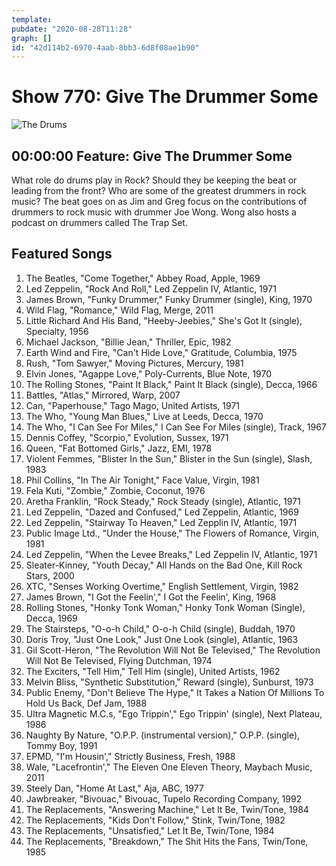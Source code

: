 ```yaml
---
template: 
pubdate: "2020-08-28T11:28"
graph: []
id: "42d114b2-6970-4aab-8bb3-6d8f08ae1b90"
---
```






# Show 770: Give The Drummer Some

![The Drums](https://static.soundopinions.org/images/2018/drums_1.jpg)



## 00:00:00 Feature: Give The Drummer Some

What role do drums play in Rock? Should they be keeping the beat or leading from the front? Who are some of the greatest drummers in rock music? The beat goes on as Jim and Greg focus on the contributions of drummers to rock music with drummer Joe Wong. Wong also hosts a podcast on drummers called The Trap Set.



## Featured Songs

1. The Beatles, "Come Together," Abbey Road, Apple, 1969
2. Led Zeppelin, "Rock And Roll," Led Zeppelin IV, Atlantic, 1971
3. James Brown, "Funky Drummer," Funky Drummer (single), King, 1970
4. Wild Flag, "Romance," Wild Flag, Merge, 2011
5. Little Richard And His Band, "Heeby-Jeebies," She's Got It (single), Specialty, 1956
6. Michael Jackson, "Billie Jean," Thriller, Epic, 1982
7. Earth Wind and Fire, "Can't Hide Love," Gratitude, Columbia, 1975
8. Rush, "Tom Sawyer," Moving Pictures, Mercury, 1981
9. Elvin Jones, "Agappe Love," Poly-Currents, Blue Note, 1970
10. The Rolling Stones, "Paint It Black," Paint It Black (single), Decca, 1966
11. Battles, "Atlas," Mirrored, Warp, 2007
12. Can, "Paperhouse," Tago Mago, United Artists, 1971
13. The Who, "Young Man Blues," Live at Leeds, Decca, 1970
14. The Who, "I Can See For Miles," I Can See For Miles (single), Track, 1967
15. Dennis Coffey, "Scorpio," Evolution, Sussex, 1971
16. Queen, "Fat Bottomed Girls," Jazz, EMI, 1978
17. Violent Femmes, "Blister In the Sun," Blister in the Sun (single), Slash, 1983
18. Phil Collins, "In The Air Tonight," Face Value, Virgin, 1981
19. Fela Kuti, "Zombie," Zombie, Coconut, 1976
20. Aretha Franklin, "Rock Steady," Rock Steady (single), Atlantic, 1971
21. Led Zeppelin, "Dazed and Confused," Led Zeppelin, Atlantic, 1969
22. Led Zeppelin, "Stairway To Heaven," Led Zepplin IV, Atlantic, 1971
23. Public Image Ltd., "Under the House," The Flowers of Romance, Virgin, 1981
24. Led Zeppelin, "When the Levee Breaks," Led Zeppelin IV, Atlantic, 1971
25. Sleater-Kinney, "Youth Decay," All Hands on the Bad One, Kill Rock Stars, 2000
26. XTC, "Senses Working Overtime," English Settlement, Virgin, 1982
27. James Brown, "I Got the Feelin'," I Got the Feelin', King, 1968
28. Rolling Stones, "Honky Tonk Woman," Honky Tonk Woman (Single), Decca, 1969
29. The Stairsteps, "O-o-h Child," O-o-h Child (single), Buddah, 1970
30. Doris Troy, "Just One Look," Just One Look (single), Atlantic, 1963
31. Gil Scott-Heron, "The Revolution Will Not Be Televised," The Revolution Will Not Be Televised, Flying Dutchman, 1974
32. The Exciters, "Tell Him," Tell Him (single), United Artists, 1962
33. Melvin Bliss, "Synthetic Substitution," Reward (single), Sunburst, 1973
34. Public Enemy, "Don't Believe The Hype," It Takes a Nation Of Millions To Hold Us Back, Def Jam, 1988
35. Ultra Magnetic M.C.s, "Ego Trippin'," Ego Trippin' (single), Next Plateau, 1986
36. Naughty By Nature, "O.P.P. (instrumental version)," O.P.P. (single), Tommy Boy, 1991
37. EPMD, "I'm Housin'," Strictly Business, Fresh, 1988
38. Wale, "Lacefrontin'," The Eleven One Eleven Theory, Maybach Music, 2011
39. Steely Dan, "Home At Last," Aja, ABC, 1977
40. Jawbreaker, "Bivouac," Bivouac, Tupelo Recording Company, 1992
41. The Replacements, "Answering Machine," Let It Be, Twin/Tone, 1984
42. The Replacements, "Kids Don't Follow," Stink, Twin/Tone, 1982
43. The Replacements, "Unsatisfied," Let It Be, Twin/Tone, 1984
44. The Replacements, "Breakdown," The Shit Hits the Fans, Twin/Tone, 1985